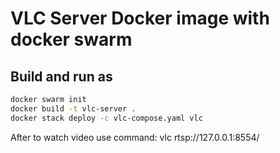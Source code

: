# VLC Server Docker image with docker swarm

## Build and run as

```bash
docker swarm init
docker build -t vlc-server .
docker stack deploy -c vlc-compose.yaml vlc
```
After to watch video use command:
vlc rtsp://127.0.0.1:8554/
